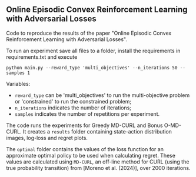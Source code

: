 ## Online Episodic Convex Reinforcement Learning with Adversarial Losses

Code to reproduce the results of the paper "Online Episodic Convex Reinforcement Learning with Adversarial Losses".

To run an experiment save all files to a folder, install the requirements in requirements.txt and execute

`python main.py --reward_type 'multi_objectives' --n_iterations 50 --samples 1`

Variables:
- `reward_type` can be 'multi_objectives' to run the multi-objective problem or 'constrained' to run the constrained problem;
- `n_iterations` indicates the number of iterations;
- `samples` indicates the number of repetitions per experiment.

The code runs the experiments for Greedy MD-CURL and Bonus O-MD-CURL. It creates a `results` folder containing state-action distribution images, log-loss and regret plots.

The `optimal` folder contains the values of the loss function for an approximate optimal policy to be used when calculating regret. These values are calculated using `MD-CURL`, an off-line method for CURL (using the true probability transition) from [Moreno et al. (2024)], over 2000 iterations.
